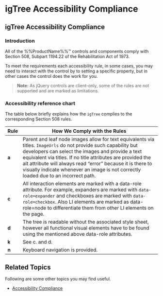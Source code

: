 ﻿<!--
|metadata|
{
    "fileName": "igtree-accessibility-compliance",
    "controlName": "igTree",
    "tags": ["Section 508"]
}
|metadata|
-->

# igTree Accessibility Compliance

## igTree Accessibility Compliance
### Introduction
All of the %%ProductName%%™ controls and components comply with Section 508, Subpart 1194.22 of the Rehabilitation Act of 1973.

To meet the requirements each accessibility rule, in some cases, you may need to interact with the control by to setting a specific property, but in other cases the control does the work for you.

>**Note:** As jQuery controls are client-only, some of the rules are not supported and are marked as limitations.

### Accessibility reference chart
The table below briefly explains how the `igTree` complies to the corresponding Section 508 rules.

Rule | How We Comply with the Rules
---|---
**a**|Parent and leaf node images allow for text equivalents via titles. `ImageUrls` do not provide such capability but developers can select the images and provide a text equivalent via titles. If no title attributes are provided the alt attribute will always read “error” because it is there to visually indicate whenever an image is not correctly loaded due to an incorrect path.
**c**|All interaction elements are marked with a data-role attribute. For example, expanders are marked with `data-role=expander` and checkboxes are marked with `data-role=checkbox`. Also LI elements are marked as data-role=node to differentiate them from other LI elements on the page.
**d**|The tree is readable without the associated style sheet, however all functional visual elements have to be found using the mentioned above data-role attributes.
**k**|See c. and d.
**n**|Keyboard navigation is provided.

## Related Topics
Following are some other topics you may find useful.

-   [Accessibility Compliance](Accessibility-Compliance.html)

 

 


